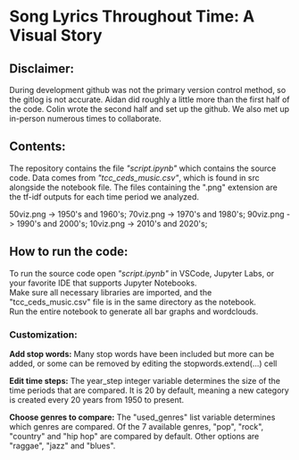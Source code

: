 # Song Lyrics Throughout Time: A Visual Story

## Disclaimer:
During development github was not the primary version control method, so the
gitlog is not accurate. 
Aidan did roughly a little more than the first half of the code.
Colin wrote the second half and set up the github. 
We also met up in-person numerous times to collaborate.

## Contents:
The repository contains the file *"script.ipynb"* which contains the source code.
Data comes from *"tcc_ceds_music.csv"*, which is found in src alongside the notebook file. 
The files containing the ".png" extension are the tf-idf outputs for each time period we analyzed.

50viz.png -> 1950's and 1960's;
70viz.png -> 1970's and 1980's;
90viz.png -> 1990's and 2000's;
10viz.png -> 2010's and 2020's;

## How to run the code:
To run the source code open *"script.ipynb"* in VSCode, Jupyter Labs, or your favorite IDE that supports Jupyter Notebooks.  
Make sure all necessary libraries are imported, and the "tcc_ceds_music.csv" file is in the same directory as the notebook.   
Run the entire notebook to generate all bar graphs and wordclouds. 

### Customization:
**Add stop words:** Many stop words have been included but more can be added, or some can be removed by editing the stopwords.extend(...) cell  

**Edit time steps:** The year_step integer variable determines the size of the time periods that are compared. It is 20 by default, meaning a new category is created every 20 years from 1950 to present.  

**Choose genres to compare:** The "used_genres" list variable determines which genres are compared. Of the 7 available genres, "pop", "rock", "country" and "hip hop" are compared by default. Other options are "raggae", "jazz" and "blues".
